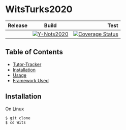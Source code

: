 # WitsTurks2020
|Release|Build        |Test    |
|-------|-------------|-------:|
| |[![Y-Nots2020](https://circleci.com/gh/Y-Nots2020/WitsTurks2020.svg?style=svg)](https://circleci.com/gh/Y-Nots2020)|[![Coverage Status](https://coveralls.io/repos/github/Y-Nots2020/WitsTurks2020/badge.svg?branch=master)](https://coveralls.io/github/Y-Nots2020/WitsTurks2020?branch=master)|

## Table of Contents
* [Tutor-Tracker](#tutor-tracker)
* [Installation](#installation)
* [Usage](#usage)
* [Framework Used](#framework-used)

## Installation
On Linux
```bash
$ git clone 
$ cd Wits
```
